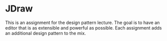 # JDraw
This is an assignment for the design pattern lecture. The goal is to have an editor that is as extensible and powerful as possible. Each assignment adds an additional design pattern to the mix.